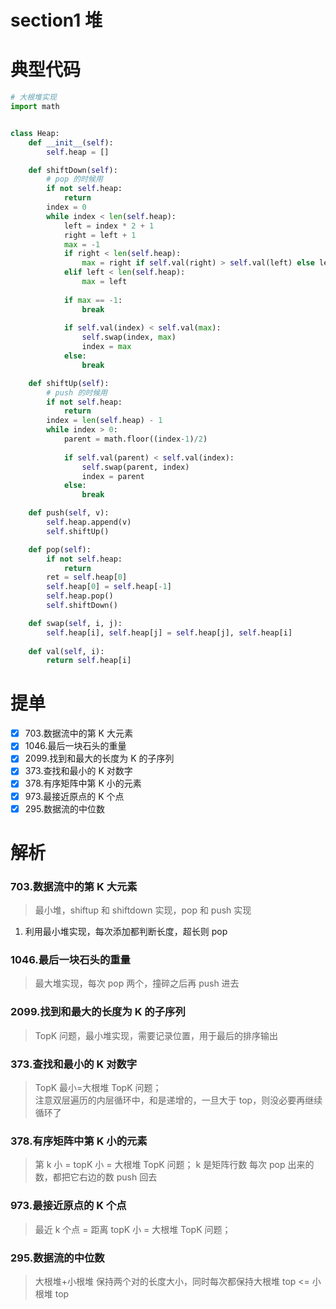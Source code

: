 # section1 堆

# 典型代码

```python
# 大根堆实现
import math


class Heap:
    def __init__(self):
        self.heap = []

    def shiftDown(self):
        # pop 的时候用
        if not self.heap:
            return
        index = 0
        while index < len(self.heap):
            left = index * 2 + 1
            right = left + 1
            max = -1
            if right < len(self.heap):
                max = right if self.val(right) > self.val(left) else left
            elif left < len(self.heap):
                max = left
            
            if max == -1:
                break
            
            if self.val(index) < self.val(max):
                self.swap(index, max)
                index = max
            else:
                break

    def shiftUp(self):
        # push 的时候用
        if not self.heap:
            return
        index = len(self.heap) - 1
        while index > 0:
            parent = math.floor((index-1)/2)
            
            if self.val(parent) < self.val(index):
                self.swap(parent, index)
                index = parent
            else:
                break

    def push(self, v):
        self.heap.append(v)
        self.shiftUp()

    def pop(self):
        if not self.heap:
            return
        ret = self.heap[0]
        self.heap[0] = self.heap[-1]
        self.heap.pop()
        self.shiftDown()

    def swap(self, i, j):
        self.heap[i], self.heap[j] = self.heap[j], self.heap[i]
        
    def val(self, i):
        return self.heap[i]

```

# 提单
- [x] 703.数据流中的第 K 大元素
- [x] 1046.最后一块石头的重量
- [x] 2099.找到和最大的长度为 K 的子序列
- [x] 373.查找和最小的 K 对数字
- [x] 378.有序矩阵中第 K 小的元素
- [x] 973.最接近原点的 K 个点
- [x] 295.数据流的中位数

# 解析
### 703.数据流中的第 K 大元素
> 最小堆，shiftup 和 shiftdown 实现，pop 和 push 实现
1. 利用最小堆实现，每次添加都判断长度，超长则 pop

### 1046.最后一块石头的重量
> 最大堆实现，每次 pop 两个，撞碎之后再 push 进去

### 2099.找到和最大的长度为 K 的子序列
> TopK 问题，最小堆实现，需要记录位置，用于最后的排序输出

### 373.查找和最小的 K 对数字
> TopK 最小=大根堆 TopK 问题；  
> 注意双层遍历的内层循环中，和是递增的，一旦大于 top，则没必要再继续循环了

### 378.有序矩阵中第 K 小的元素
> 第 k 小 = topK 小 = 大根堆 TopK 问题；
> k 是矩阵行数
> 每次 pop 出来的数，都把它右边的数 push 回去

### 973.最接近原点的 K 个点
> 最近 k 个点 = 距离 topK 小 = 大根堆 TopK 问题；

### 295.数据流的中位数
> 大根堆+小根堆
> 保持两个对的长度大小，同时每次都保持大根堆 top <= 小根堆 top